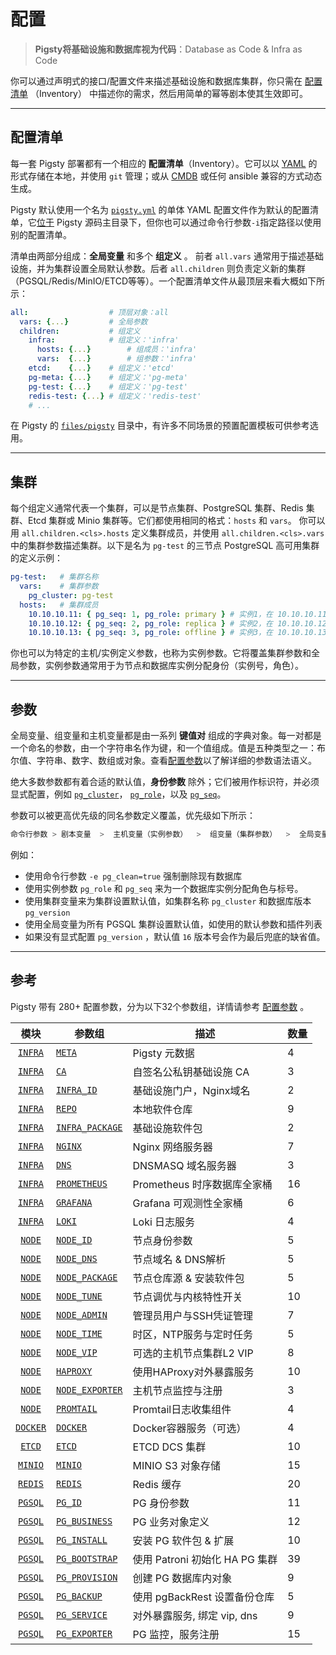# 配置

> **Pigsty将基础设施和数据库视为代码**：Database as Code & Infra as Code 

你可以通过声明式的接口/配置文件来描述基础设施和数据库集群，你只需在 [配置清单](#配置清单) （Inventory） 中描述你的需求，然后用简单的幂等剧本使其生效即可。


----------------

## 配置清单

每一套 Pigsty 部署都有一个相应的 **配置清单**（Inventory）。它可以以 [YAML](https://docs.ansible.com/ansible/2.9/user_guide/playbooks_variables.html) 的形式存储在本地，并使用 `git` 管理；或从 [CMDB](https://docs.ansible.com/ansible/2.9/user_guide/intro_dynamic_inventory.html) 或任何 ansible 兼容的方式动态生成。

Pigsty 默认使用一个名为 [`pigsty.yml`](https://github.com/Vonng/pigsty/blob/master/pigsty.yml) 的单体 YAML 配置文件作为默认的配置清单，它[位于](https://github.com/Vonng/pigsty/blob/master/ansible.cfg#L3) Pigsty 源码主目录下，但你也可以通过命令行参数`-i`指定路径以使用别的配置清单。

清单由两部分组成：**全局变量** 和多个 **组定义** 。 前者 `all.vars` 通常用于描述基础设施，并为集群设置全局默认参数。后者 `all.children` 则负责定义新的集群（PGSQL/Redis/MinIO/ETCD等等）。一个配置清单文件从最顶层来看大概如下所示：

```yaml
all:                  # 顶层对象：all
  vars: {...}         # 全局参数
  children:           # 组定义
    infra:            # 组定义：'infra'
      hosts: {...}        # 组成员：'infra'
      vars:  {...}        # 组参数：'infra'
    etcd:    {...}    # 组定义：'etcd'
    pg-meta: {...}    # 组定义：'pg-meta'
    pg-test: {...}    # 组定义：'pg-test'
    redis-test: {...} # 组定义：'redis-test'
    # ...
```

在 Pigsty 的 [`files/pigsty`](https://github.com/Vonng/pigsty/blob/master/files/pigsty/README.md) 目录中，有许多不同场景的预置配置模板可供参考选用。



----------------

## 集群

每个组定义通常代表一个集群，可以是节点集群、PostgreSQL 集群、Redis 集群、Etcd 集群或 Minio 集群等。它们都使用相同的格式：`hosts` 和 `vars`。
你可以用 `all.children.<cls>.hosts` 定义集群成员，并使用 `all.children.<cls>.vars` 中的集群参数描述集群。以下是名为 `pg-test` 的三节点 PostgreSQL 高可用集群的定义示例：

```yaml
pg-test:   # 集群名称
  vars:    # 集群参数
    pg_cluster: pg-test
  hosts:   # 集群成员
    10.10.10.11: { pg_seq: 1, pg_role: primary } # 实例1，在 10.10.10.11 上，主库
    10.10.10.12: { pg_seq: 2, pg_role: replica } # 实例2，在 10.10.10.12 上，从库
    10.10.10.13: { pg_seq: 3, pg_role: offline } # 实例3，在 10.10.10.13 上，从库
```

你也可以为特定的主机/实例定义参数，也称为实例参数。它将覆盖集群参数和全局参数，实例参数通常用于为节点和数据库实例分配身份（实例号，角色）。



----------------

## 参数

全局变量、组变量和主机变量都是由一系列 **键值对** 组成的字典对象。每一对都是一个命名的参数，由一个字符串名作为键，和一个值组成。值是五种类型之一：布尔值、字符串、数字、数组或对象。查看[配置参数](param)以了解详细的参数语法语义。

绝大多数参数都有着合适的默认值，**身份参数** 除外；它们被用作标识符，并必须显式配置，例如 [`pg_cluster`](PARAM#pg_cluster)， [`pg_role`](PARAM#pg_role)，以及 [`pg_seq`](PARAM#pg_seq)。

参数可以被更高优先级的同名参数定义覆盖，优先级如下所示：

```bash
命令行参数 > 剧本变量  >  主机变量（实例参数）  >  组变量（集群参数）  >  全局变量（全局参数） >  默认值
```

例如：

- 使用命令行参数 `-e pg_clean=true` 强制删除现有数据库
- 使用实例参数 `pg_role` 和 `pg_seq` 来为一个数据库实例分配角色与标号。
- 使用集群变量来为集群设置默认值，如集群名称 `pg_cluster` 和数据库版本 `pg_version`
- 使用全局变量为所有 PGSQL 集群设置默认值，如使用的默认参数和插件列表
- 如果没有显式配置 `pg_version` ，默认值 `16` 版本号会作为最后兜底的缺省值。



----------------

## 参考

Pigsty 带有 280+ 配置参数，分为以下32个参数组，详情请参考 [配置参数](param) 。

|            模块            | 参数组                                    | 描述                      | 数量 |
|:------------------------:|----------------------------------------|-------------------------|----|
|  [`INFRA`](PARAM#infra)  | [`META`](PARAM#meta)                   | Pigsty 元数据              | 4  |
|  [`INFRA`](PARAM#infra)  | [`CA`](PARAM#ca)                       | 自签名公私钥基础设施 CA           | 3  |
|  [`INFRA`](PARAM#infra)  | [`INFRA_ID`](PARAM#infra_id)           | 基础设施门户，Nginx域名          | 2  |
|  [`INFRA`](PARAM#infra)  | [`REPO`](PARAM#repo)                   | 本地软件仓库                  | 9  |
|  [`INFRA`](PARAM#infra)  | [`INFRA_PACKAGE`](PARAM#infra_package) | 基础设施软件包                 | 2  |
|  [`INFRA`](PARAM#infra)  | [`NGINX`](PARAM#nginx)                 | Nginx 网络服务器             | 7  |
|  [`INFRA`](PARAM#infra)  | [`DNS`](PARAM#dns)                     | DNSMASQ 域名服务器           | 3  |
|  [`INFRA`](PARAM#infra)  | [`PROMETHEUS`](PARAM#prometheus)       | Prometheus 时序数据库全家桶     | 16 |
|  [`INFRA`](PARAM#infra)  | [`GRAFANA`](PARAM#grafana)             | Grafana 可观测性全家桶         | 6  |
|  [`INFRA`](PARAM#infra)  | [`LOKI`](PARAM#loki)                   | Loki 日志服务               | 4  |
|   [`NODE`](PARAM#node)   | [`NODE_ID`](PARAM#node_id)             | 节点身份参数                  | 5  |
|   [`NODE`](PARAM#node)   | [`NODE_DNS`](PARAM#node_dns)           | 节点域名 & DNS解析            | 5  |
|   [`NODE`](PARAM#node)   | [`NODE_PACKAGE`](PARAM#node_package)   | 节点仓库源 & 安装软件包           | 5  |
|   [`NODE`](PARAM#node)   | [`NODE_TUNE`](PARAM#node_tune)         | 节点调优与内核特性开关             | 10 |
|   [`NODE`](PARAM#node)   | [`NODE_ADMIN`](PARAM#node_admin)       | 管理员用户与SSH凭证管理           | 7  |
|   [`NODE`](PARAM#node)   | [`NODE_TIME`](PARAM#node_time)         | 时区，NTP服务与定时任务           | 5  |
|   [`NODE`](PARAM#node)   | [`NODE_VIP`](PARAM#node_vip)           | 可选的主机节点集群L2 VIP         | 8  |
|   [`NODE`](PARAM#node)   | [`HAPROXY`](PARAM#haproxy)             | 使用HAProxy对外暴露服务         | 10 |
|   [`NODE`](PARAM#node)   | [`NODE_EXPORTER`](PARAM#node_exporter) | 主机节点监控与注册               | 3  |
|   [`NODE`](PARAM#node)   | [`PROMTAIL`](PARAM#promtail)           | Promtail日志收集组件          | 4  |
| [`DOCKER`](PARAM#docker) | [`DOCKER`](PARAM#docker)               | Docker容器服务（可选）          | 4  |
|   [`ETCD`](PARAM#etcd)   | [`ETCD`](PARAM#etcd)                   | ETCD DCS 集群             | 10 |
|  [`MINIO`](PARAM#minio)  | [`MINIO`](PARAM#minio)                 | MINIO S3 对象存储           | 15 |
|  [`REDIS`](PARAM#redis)  | [`REDIS`](PARAM#redis)                 | Redis 缓存                | 20 |
|  [`PGSQL`](PARAM#pgsql)  | [`PG_ID`](PARAM#pg_id)                 | PG 身份参数                 | 11 |
|  [`PGSQL`](PARAM#pgsql)  | [`PG_BUSINESS`](PARAM#pg_business)     | PG 业务对象定义               | 12 |
|  [`PGSQL`](PARAM#pgsql)  | [`PG_INSTALL`](PARAM#pg_install)       | 安装 PG 软件包 & 扩展          | 10 |
|  [`PGSQL`](PARAM#pgsql)  | [`PG_BOOTSTRAP`](PARAM#pg_bootstrap)   | 使用 Patroni 初始化 HA PG 集群 | 39 |
|  [`PGSQL`](PARAM#pgsql)  | [`PG_PROVISION`](PARAM#pg_provision)   | 创建 PG 数据库内对象            | 9  |
|  [`PGSQL`](PARAM#pgsql)  | [`PG_BACKUP`](PARAM#pg_backup)         | 使用 pgBackRest 设置备份仓库    | 5  |
|  [`PGSQL`](PARAM#pgsql)  | [`PG_SERVICE`](PARAM#pg_service)       | 对外暴露服务, 绑定 vip, dns     | 9  |
|  [`PGSQL`](PARAM#pgsql)  | [`PG_EXPORTER`](PARAM#pg_exporter)     | PG 监控，服务注册              | 15 |
